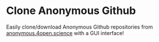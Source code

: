 # Clone Anonymous Github

Easily clone/download Anonymous Github repositories from [anonymous.4open.science](anonymous.4open.science) with a GUI interface!

